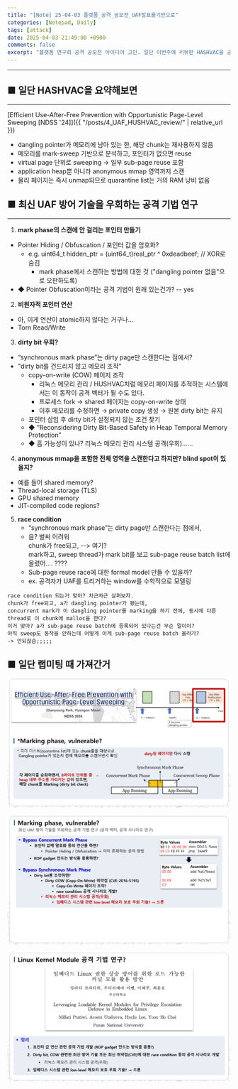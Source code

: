 ```yaml
---
title: "[Note] 25-04-03 플랫폼_공격_공모전_UAF발표를기반으로"
categories: [Notepad, Daily]
tags: [attack]
date: 2025-04-03 21:49:00 +0900
comments: false
excerpt: "플랫폼 연구회 공격 공모전 아이디어 고민. 일단 이번주에 리뷰한 HASHVAC을 공격하는 것부터 생각해보면.."
---
```

---

## ■ 일단 HASHVAC을 요약해보면
---
[Efficient Use-After-Free Prevention with Opportunistic Page-Level Sweeping [NDSS '24]]({{ "/posts/4_UAF_HUSHVAC_review/" | relative_url }})

- dangling pointer가 메모리에 남아 있는 한, 해당 chunk는 재사용하지 않음
- 메모리를 mark-sweep 기반으로 분석하고, 포인터가 없으면 reuse
- virtual page 단위로 sweeping → 일부 sub-page reuse 포함
- application heap뿐 아니라 anonymous mmap 영역까지 스캔
- 물리 페이지는 즉시 unmap되므로 quarantine list는 거의 RAM 낭비 없음


## ■ 최신 UAF 방어 기술을 우회하는 공격 기법 연구
---
1. **mark phase의 스캔에 안 걸리는 포인터 만들기**
- Pointer Hiding / Obfuscation / 포인터 값을 암호화?  
  - e.g. uint64_t hidden_ptr = (uint64_t)real_ptr ^ 0xdeadbeef;  // XOR로 숨김
    -  mark phase에서 스캔하는 방법에 대한 것 ("dangling pointer 없음"으로 오판하도록)
- ◆ Pointer Obfuscation이라는 공격 기법이 원래 있는건가? -- yes


2. **비원자적 포인터 연산**
  - 아, 이게 연산이 atomic하지 않다는 거구나...
  - Torn Read/Write

3. **dirty bit 우회?**
- “synchronous mark phase”는 dirty page만 스캔한다는 점에서?
- "dirty bit를 건드리지 않고 메모리 조작"
    - copy-on-write (COW) 페이지 조작
        - 리눅스 메모리 관리 / HUSHVAC처럼 메모리 페이지를 추적하는 시스템에서는 이 동작이 공격 벡터가 될 수도 있다.
        - 프로세스 fork → shared 페이지는 copy-on-write 상태
        - 이후 메모리를 수정하면 → private copy 생성 → 원본 dirty bit는 유지
    - 포인터 삽입 후 dirty bit가 설정되지 않는 조건 찾기
    - ◆ “Reconsidering Dirty Bit-Based Safety in Heap Temporal Memory Protection”
    - ◆ 흠 가능성이 있나? 리눅스 메모리 관리 시스템 공격(우회)......



4. **anonymous mmap을 포함한 전체 영역을 스캔한다고 하지만? blind spot이 있을지?**
- 예를 들어 shared memory?
- Thread-local storage (TLS)
- GPU shared memory
- JIT-compiled code regions?



5. **race condition**
    - “synchronous mark phase”는 dirty page만 스캔한다는 점에서, 
    - 음? 벌써 어려워  
        chunk가 free되고, 
        --> 여기?  
        mark하고, sweep thread가 mark bit를 보고 sub-page reuse batch list에 올렸어.... ????  
    - Sub-page reuse race에 대한 formal model 만들 수 있을까?
    - ex. 공격자가 UAF를 트리거하는 window를 수학적으로 모델링

```
race condition 되는거 맞아? 차근차근 살펴보자. 
chunk가 free되고, a가 dangling pointer가 됐는데, 
concurrent mark가 이 dangling pointer를 marking을 하기 전에, 동시에 다른 thread로 이 chunk에 malloc을 한다? 
이거 맞아? a가 sub-page reuse batch에 등록되어 있다는건 무슨 말이야? 
아직 sweep도 동작을 안하는데 어떻게 이게 sub-page reuse batch 올라가?
-> 안되잖슴;;;;;
```

## ■ 일단 랩미팅 때 가져간거

![lab_meeting_0404_attack1](\assets\img\etc\lab_meeting_0404_attack1.PNG)

![lab_meeting_0404_attack2](\assets\img\etc\lab_meeting_0404_attack2.PNG)

![lab_meeting_0404_attack3](\assets\img\etc\lab_meeting_0404_attack3.PNG)